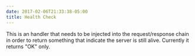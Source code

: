```yaml
---
date: 2017-02-06T21:33:38-05:00
title: Health Check
---
```


This is an handler that needs to be injected into the request/response chain
in order to return something that indicate the server is still alive. Currently
it returns "OK" only.

